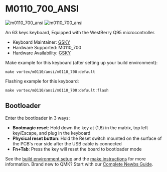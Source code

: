 # M0110_700_ANSI 
![m0110_700_ansi](https://imgur.com/Of6i8EA.png)
![m0110_700_ansi](https://imgur.com/gTac6uu.png)

An 63 keys keyboard, Equipped with the WestBerry Q95 microcontroller.

* Keyboard Maintainer: [GSKY](https://github.com/gksygithub)
* Hardware Supported: M0110_700
* Hardware Availability: [GSKY](https://github.com/gskygithub/m0110_700_ansi)

Make example for this keyboard (after setting up your build environment):

    make vortex/m0110/ansi/m0110_700:default

Flashing example for this keyboard:

    make vortex/m0110/ansi/m0110_700:default:flash

## Bootloader
Enter the bootloader in 3 ways:
* **Bootmagic reset**: Hold down the key at (1,6) in the matrix, top left key/Escape, and plug in the keyboard
* **Physical reset button**: Hold the Reset switch mounted on the surface of the PCB's rear side after the USB cable is connected
* **Fn+Tab**: Press the key will reset the board to bootloader mode

See the [build environment setup](https://docs.qmk.fm/#/getting_started_build_tools) and the [make instructions](https://docs.qmk.fm/#/getting_started_make_guide) for more information. Brand new to QMK? Start with our [Complete Newbs Guide](https://docs.qmk.fm/#/newbs).
